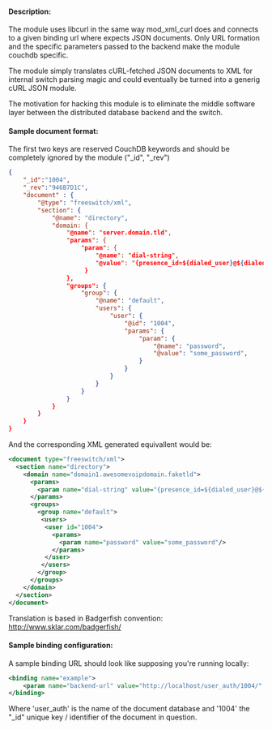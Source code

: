#### Description: 

The module uses libcurl in the same way mod_xml_curl does
and connects to a given binding url where expects JSON
documents. Only URL formation and the specific parameters
passed to the backend make the module couchdb specific.

The module simply translates cURL-fetched JSON documents
to XML for internal switch parsing magic and could eventually
be turned into a generig cURL JSON module.

The motivation for hacking this module is to eliminate
the middle software layer between the distributed database
backend and the switch.

#### Sample document format:

The first two keys are reserved CouchDB keywords and should
be completely ignored by the module ("_id", "_rev")

```json
{
    "_id":"1004",
    "_rev":"946B7D1C",
    "document" : {
        "@type": "freeswitch/xml",
        "section": {
            "@name": "directory",
            "domain: {
                "@name": "server.domain.tld",
                "params": {
                    "param": {
                        "@name": "dial-string",
                        "@value": "{presence_id=${dialed_user}@${dialed_domain}}${sofia_contact(${dialed_user}@${dialed_domain})}",
                     }
                },
                "groups": {
                    "group": {
                        "@name": "default",
                        "users": {
                            "user": {
                                "@id": "1004",
                                "params": {
                                    "param": {
                                        "@name": "password",
                                        "@value": "some_password",
                                    }
                                }
                            }
                        }
                    }
                }
            }
        }
    }
}
```
And the corresponding XML generated equivallent would be:

```xml
<document type="freeswitch/xml">
  <section name="directory">
    <domain name="domain1.awesomevoipdomain.faketld">
      <params>
        <param name="dial-string" value="{presence_id=${dialed_user}@${dialed_domain}}${sofia_contact(${dialed_user}@${dialed_domain})}"/>
      </params>
      <groups>
        <group name="default">
         <users>
          <user id="1004">
            <params>
              <param name="password" value="some_password"/>
            </params>
          </user>
         </users>
        </group>
      </groups>
    </domain>
  </section>
</document>
```

Translation is based in Badgerfish convention: http://www.sklar.com/badgerfish/

#### Sample binding configuration:

A sample binding URL should look like supposing you're running locally:

```xml
<binding name="example">
    <param name="backend-url" value="http://localhost/user_auth/1004/" binding="directory"/>
</binding>
```

Where 'user_auth' is the name of the document database and '1004' the "_id" unique key / identifier of the document in question.

